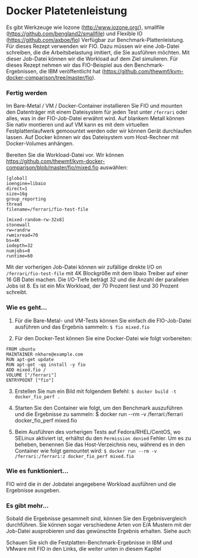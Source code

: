 # Docker Platetenleistung

Es gibt Werkzeuge wie Iozone (http://www.iozone.org/), smallfile (https://github.com/bengland2/smallfile) und Flexible IO (https://github.com/axboe/fio) Verfügbar zur Benchmark-Plattenleistung. Für dieses Rezept verwenden wir FIO. Dazu müssen wir eine Job-Datei schreiben, die die Arbeitsbelastung imitiert, die Sie ausführen möchten. Mit dieser Job-Datei können wir die Workload auf dem Ziel simulieren. Für dieses Rezept nehmen wir das FIO-Beispiel aus den Benchmark-Ergebnissen, die IBM veröffentlicht hat (https://github.com/thewmf/kvm-docker-comparison/tree/master/fio).

### Fertig werden

Im Bare-Metal / VM / Docker-Container installieren Sie FIO und mounten den Datenträger mit einem Dateisystem für jeden Test unter `/ferrari` oder alles, was in der FIO-Job-Datei erwähnt wird. Auf blankem Metall können Sie nativ montieren und auf VM kann es mit dem virtuellen Festplattenlaufwerk gemoountet werden oder wir können Gerät durchlaufen lassen. Auf Docker können wir das Dateisystem vom Host-Rechner mit Docker-Volumes anhängen.

Bereiten Sie die Workload-Datei vor. Wir können https://github.com/thewmf/kvm-docker-comparison/blob/master/fio/mixed.fio auswählen:
```
[global]
ioengine=libaio
direct=1
size=16g
group_reporting
thread
filename=/ferrari/fio-test-file

[mixed-random-rw-32x8]
stonewall
rw=randrw
rwmixread=70
bs=4K
iodepth=32
numjobs=8
runtime=60
```

Mit der vorherigen Job-Datei können wir zufällige direkte I/O on `/ferrari/fio-test-file` mit 4K Blockgröße mit dem libaio Treiber auf einer 16 GB Datei machen. Die I/O-Tiefe beträgt 32 und die Anzahl der parallelen Jobs ist 8. Es ist ein Mix Workload, der 70 Prozent liest und 30 Prozent schreibt.

### Wie es geht…

1. Für die Bare-Metal- und VM-Tests können Sie einfach die FIO-Job-Datei ausführen und das Ergebnis sammeln:
`$ fio mixed.fio`

2. Für den Docker-Test können Sie eine Docker-Datei wie folgt vorbereiten:
```
FROM ubuntu
MAINTAINER nkhare@example.com
RUN apt-get update
RUN apt-get -qq install -y fio
ADD mixed.fio /
VOLUME ["/ferrari"]
ENTRYPOINT ["fio"]
```

3. Erstellen Sie nun ein Bild mit folgendem Befehl:
`$ docker build -t docker_fio_perf .`

4. Starten Sie den Container wie folgt, um den Benchmark auszuführen und die Ergebnisse zu sammeln:
$ docker run --rm -v /ferrari:/ferrari docker_fio_perf mixed.fio

5. Beim Ausführen des vorherigen Tests auf Fedora/RHEL/CentOS, wo SELinux aktiviert ist, erhältst du den `Permission denied` Fehler. Um es zu beheben, benennen Sie das Host-Verzeichnis neu, während es in den Container wie folgt gemountet wird:
`$ docker run --rm -v /ferrari:/ferrari:z docker_fio_perf mixed.fio`

### Wie es funktioniert…

FIO wird die in der Jobdatei angegebene Workload ausführen und die Ergebnisse ausgeben.

### Es gibt mehr…

Sobald die Ergebnisse gesammelt sind, können Sie den Ergebnisvergleich durchführen. Sie können sogar verschiedene Arten von E/A Mustern mit der Job-Datei ausprobieren und das gewünschte Ergebnis erhalten.
Siehe auch

Schauen Sie sich die Festplatten-Benchmark-Ergebnisse in IBM und VMware mit FIO in den Links, die weiter unten in diesem Kapitel